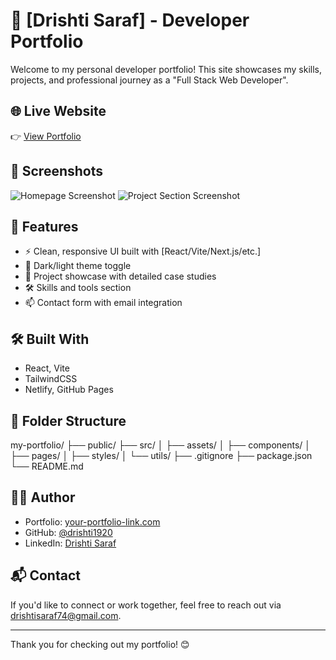 # 💼 [Drishti Saraf] - Developer Portfolio

Welcome to my personal developer portfolio! This site showcases my skills, projects, and professional journey as a "Full Stack Web Developer".

## 🌐 Live Website

👉 [View Portfolio](https://your-portfolio-link.com)

## 📸 Screenshots

![Homepage Screenshot](screenshots/homepage.png)
![Project Section Screenshot](screenshots/projects.png)

## 🚀 Features

- ⚡ Clean, responsive UI built with [React/Vite/Next.js/etc.]
- 🌙 Dark/light theme toggle
- 🧠 Project showcase with detailed case studies
- 🛠️ Skills and tools section
- 📫 Contact form with email integration

## 🛠️ Built With

- React, Vite
- TailwindCSS
- Netlify, GitHub Pages

## 📁 Folder Structure

my-portfolio/
├── public/
├── src/
│ ├── assets/
│ ├── components/
│ ├── pages/
│ ├── styles/
│ └── utils/
├── .gitignore
├── package.json
└── README.md


## 🧑‍💻 Author

- Portfolio: [your-portfolio-link.com](https://your-portfolio-link.com)
- GitHub: [@drishti1920](https://github.com/drishti1920)
- LinkedIn: [Drishti Saraf](https://www.linkedin.com/in/drishti-saraf)

## 📬 Contact

If you'd like to connect or work together, feel free to reach out via [drishtisaraf74@gmail.com](mailto:drishtisaraf74@gmail.com).

---

Thank you for checking out my portfolio! 😊

